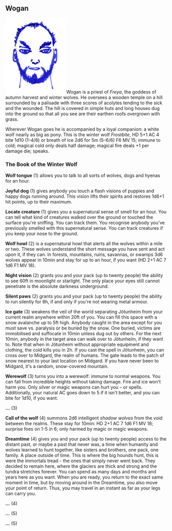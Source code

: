 ## Wogan

![Wogan](Wogan.png)
Wogan is a priest of *Freya*, the goddess of autumn harvest and winter
wolves. He oversees a wooden temple on a hill surrounded by a palisade
with three scores of acolytes tending to the sick and the wounded. The
hill is covered in simple huts and long houses dug into the ground so
that all you see are their earthen roofs overgrown with grass.

Wherever Wogan goes he is accompanied by a loyal companion: a white
wolf nearly as big as pony. This is the winter wolf *Frostbite*, HD
5+1 AC 4 bite 1d10 (1–4/6) or breath of ice 2d6 for 5m (5–6/6) F6 MV
15; immune to cold; magical cold only deals half damage; magical fire
deals +1 per damage die; speaks.

### The Book of the Winter Wolf

**Wolf tongue** (1) allows you to talk to all sorts of wolves, dogs
and hyenas for an hour.

**Joyful dog** (1) gives anybody you touch a flash visions of puppies
and happy dogs running around. This vision lifts their spirits and
restores 1d6+1 hit points, up to their maximum.

**Locate creature** (1) gives you a supernatural sense of smell for an
hour. You can tell what kind of creatures walked over the ground or
touched the surface you're sniffing. You can track them. You recognise
anybody you've previously smelled with this supernatural sense. You
can track creatures if you keep your nose to the ground.

**Wolf howl** (2) is a supernatural howl that alerts all the wolves
within a mile or two. These wolves understand the short message you
have sent and act upon it, if they can. In forests, mountains, ruins,
savannas, or swamps 3d6 wolves appear in 10min and stay for up to an
hour, if you want (HD 2+1 AC 7 1d6 F1 MV 18).

**Night vision** (2) grants you and your pack (up to twenty people)
the ability to see 60ft in moonlight or starlight. The only place your
eyes still cannot penetrate is the absolute darkness underground.

**Silent paws** (2) grants you and your pack (up to twenty people) the
ability to run silently for 8h, if and only if you're not wearing
metal armour.

**Ice gate** (3) weakens the veil of the world separating Jötunheim
from your current realm anywhere within 20ft of you. You can fill this
space with a snow avalanche up to 5ft high. Anybody caught in the area
except for you must save vs. paralysis or be buried by the snow. One
buried, victims are immobilised and suffocate in 10min unless dug out
by others. For the next 10min, anybody in the target area can walk
over to Jötunheim, if they want to. Note that when in Jötunheim
without appropriate equipment and clothing, the cold kills you in 2h.
If you cast the spell in Jötunheim, you can cross over to Midgard, the
realm of humans. The gate leads to the patch of snow nearest to your
last location on Midgard. If you have never been to Midgard, it's a
random, snow-covered mountain.

**Werewolf** (3) turns you into a werewolf: immune to normal weapons.
You can fall from incredible heights without taking damage. Fire and
ice won't harm you. Only silver or magic weapons can hurt you – or
spells. Additionally, your natural AC goes down to 5 if it isn't
better, and you can bite for 1d10, if you want.

**...** (3)

**Call of the wolf** (4) summons 2d6 intelligent *shadow wolves* from
the void between the realms. These stay for 10min: HD 2+1 AC 7 1d6 F1
MV 18; surprise foes on 1-5 in 6; only harmed by magic or magic
weapons.

**Dreamtime** (4) gives you and your pack (up to twenty people) access
to the distant past, or maybe a past that never was, a time when
humanity and wolves learned to hunt together, like sisters and
brothers, one pack, one family. A place outside of time. This is where
the big hounds hunt, this is were the immortals tread - the ones that
simply never went back. They decided to remain here, where the
glaciers are thick and strong and the tundra stretches forever. You
can spend as many days and months and years here as you want. When you
are ready, you return to the exact same moment in time, but by moving
around in the Dreamtime, you also move your point of return. Thus, you
may travel in an instant as far as your legs can carry you.

**...** (4)

**...** (5)

**...** (5)

